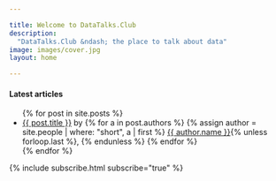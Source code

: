 ```yaml
---

title: Welcome to DataTalks.Club
description:
  "DataTalks.Club &ndash; the place to talk about data"
image: images/cover.jpg
layout: home

---
```


<div class="row my-5">
  <div class="col-md-8 offset-md-3">
    <h4>Latest articles</h4>
    <ul>
      {% for post in site.posts %}
        <li>
          <a href="{{ post.url }}">{{ post.title }}</a> by
          {% for a in post.authors %}
            {% assign author = site.people | where: "short", a | first %}
            <a href="/people/{{a}}.html">{{ author.name }}</a>{% unless forloop.last %}, {% endunless %}
          {% endfor %}
        </li>
      {% endfor %}
    </ul>

  </div>
</div>


<div class="row">
  <div class="col">
    {% include subscribe.html subscribe="true" %}
  </div>
</div>